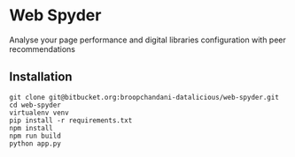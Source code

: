 # Web Spyder

Analyse your page performance and digital libraries configuration with peer recommendations

## Installation

```
git clone git@bitbucket.org:broopchandani-datalicious/web-spyder.git
cd web-spyder
virtualenv venv
pip install -r requirements.txt
npm install
npm run build
python app.py
```